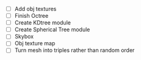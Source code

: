 - [ ] Add obj textures
- [ ] Finish Octree
- [ ] Create KDtree module
- [ ] Create Spherical Tree module
- [ ] Skybox
- [ ] Obj texture map
- [ ] Turn mesh into triples rather than random order
